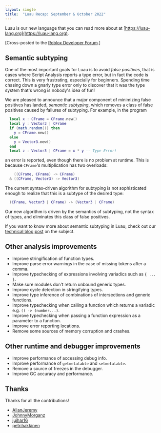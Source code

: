 ```yaml
---
layout: single
title:  "Luau Recap: September & October 2022"
---
```


Luau is our new language that you can read more about at [https://luau-lang.org](https://luau-lang.org).

[Cross-posted to the [Roblox Developer Forum](https://devforum.roblox.com/t/luau-recap-september-october-2022/).]

## Semantic subtyping

One of the most important goals for Luau is to avoid *false
positives*, that is cases where Script Analysis reports a type error,
but in fact the code is correct. This is very frustrating, especially
for beginners. Spending time chasing down a gnarly type error only to
discover that it was the type system that's wrong is nobody's idea of fun!

We are pleased to announce that a major component of minimizing false
positives has landed, *semantic subtyping*, which removes a class of false positives caused
by failures of subtyping.  For example, in the program

```lua
  local x : CFrame = CFrame.new()
  local y : Vector3 | CFrame
  if (math.random()) then
    y = CFrame.new()
  else
    y = Vector3.new()
  end
  local z : Vector3 | CFrame = x * y -- Type Error!
```

an error is reported, even though there is no problem at runtime. This
is because `CFrame`'s multiplication has two overloads:

```lua
    ((CFrame, CFrame) -> CFrame)
  & ((CFrame, Vector3) -> Vector3)
```

The current syntax-driven algorithm for subtyping is not sophisticated
enough to realize that this is a subtype of the desired type:

```lua
  (CFrame, Vector3 | CFrame) -> (Vector3 | CFrame)
```

Our new algorithm is driven by the semantics of subtyping, not the syntax of types,
and eliminates this class of false positives.

If you want to know more about semantic subtyping in Luau, check out our
[technical blog post](https://luau-lang.org/2022/10/31/luau-semantic-subtyping.html)
on the subject.

## Other analysis improvements

* Improve stringification of function types.
* Improve parse error warnings in the case of missing tokens after a comma.
* Improve typechecking of expressions involving variadics such as `{ ... }`.
* Make sure modules don't return unbound generic types. 
* Improve cycle detection in stringifying types.
* Improve type inference of combinations of intersections and generic functions.
* Improve typechecking when calling a function which returns a variadic e.g. `() -> (number...)`.
* Improve typechecking when passing a function expression as a parameter to a function.
* Improve error reporting locations.
* Remove some sources of memory corruption and crashes.

## Other runtime and debugger improvements

* Improve performance of accessing debug info.
* Improve performance of `getmetatable` and `setmetatable`.
* Remove a source of freezes in the debugger.
* Improve GC accuracy and performance.

## Thanks

Thanks for all the contributions!

* [AllanJeremy](https://github.com/AllanJeremy)
* [JohnnyMorganz](https://github.com/JohnnyMorganz)
* [jujhar16](https://github.com/jujhar16)
* [petrihakkinen](https://github.com/petrihakkinen)
